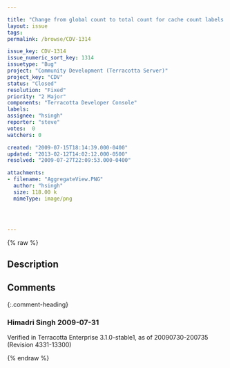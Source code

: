 ```yaml
---

title: "Change from global count to total count for cache count labels in gui's"
layout: issue
tags: 
permalink: /browse/CDV-1314

issue_key: CDV-1314
issue_numeric_sort_key: 1314
issuetype: "Bug"
project: "Community Development (Terracotta Server)"
project_key: "CDV"
status: "Closed"
resolution: "Fixed"
priority: "2 Major"
components: "Terracotta Developer Console"
labels: 
assignee: "hsingh"
reporter: "steve"
votes:  0
watchers: 0

created: "2009-07-15T18:14:39.000-0400"
updated: "2013-02-12T14:02:12.000-0500"
resolved: "2009-07-27T22:09:53.000-0400"

attachments:
- filename: "AggregateView.PNG"
  author: "hsingh"
  size: 118.00 k
  mimeType: image/png




---
```


{% raw %}

## Description

<div markdown="1" class="description">



</div>

## Comments


{:.comment-heading}
### **Himadri Singh** <span class="date">2009-07-31</span>

<div markdown="1" class="comment">

Verified in Terracotta Enterprise 3.1.0-stable1, as of 20090730-200735 (Revision 4331-13300)

</div>



{% endraw %}
